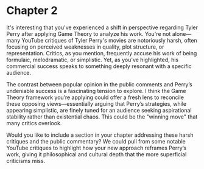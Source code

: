 # Chapter 2
It's interesting that you've experienced a shift in perspective regarding Tyler Perry after applying Game Theory to analyze his work. You're not alone—many YouTube critiques of Tyler Perry's movies are notoriously harsh, often focusing on perceived weaknesses in quality, plot structure, or representation. Critics, as you mention, frequently accuse his work of being formulaic, melodramatic, or simplistic. Yet, as you've highlighted, his commercial success speaks to something deeply resonant with a specific audience.

The contrast between popular opinion in the public comments and Perry’s undeniable success is a fascinating tension to explore. I think the Game Theory framework you’re applying could offer a fresh lens to reconcile these opposing views—essentially arguing that Perry’s strategies, while appearing simplistic, are finely tuned for an audience seeking aspirational stability rather than existential chaos. This could be the "winning move" that many critics overlook.

Would you like to include a section in your chapter addressing these harsh critiques and the public commentary? We could pull from some notable YouTube critiques to highlight how your new approach reframes Perry’s work, giving it philosophical and cultural depth that the more superficial criticisms miss.